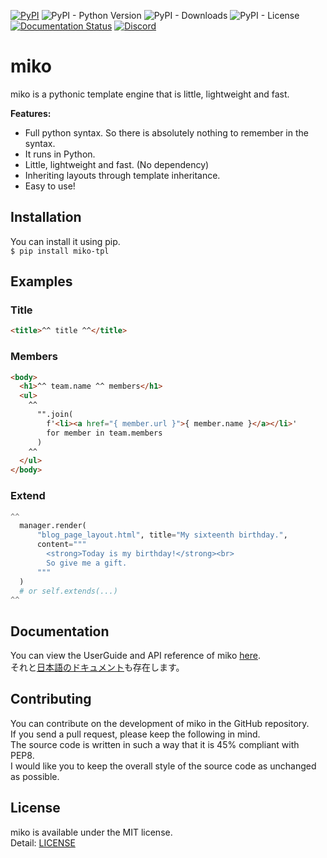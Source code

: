 [![PyPI](https://img.shields.io/pypi/v/miko-tpl)](https://pypi.org/project/miko-tpl/) ![PyPI - Python Version](https://img.shields.io/pypi/pyversions/miko-tpl) ![PyPI - Downloads](https://img.shields.io/pypi/dm/miko-tpl) ![PyPI - License](https://img.shields.io/pypi/l/miko-tpl) [![Documentation Status](https://readthedocs.org/projects/miko/badge/?version=latest)](https://miko.readthedocs.io/en/latest/?badge=latest) [![Discord](https://img.shields.io/discord/777430548951728149?label=chat&logo=discord)](https://discord.gg/kfMwZUyGFG)
# miko
miko is a pythonic template engine that is little, lightweight and fast.

**Features:**
* Full python syntax. So there is absolutely nothing to remember in the syntax.
* It runs in Python.
* Little, lightweight and fast. (No dependency)
* Inheriting layouts through template inheritance.
* Easy to use!

## Installation
You can install it using pip.  
`$ pip install miko-tpl`

## Examples
### Title
```html
<title>^^ title ^^</title>
```
### Members
```html
<body>
  <h1>^^ team.name ^^ members</h1>
  <ul>
    ^^
      "".join(
        f'<li><a href="{ member.url }">{ member.name }</a></li>'
        for member in team.members
      )
    ^^
  </ul>
</body>
```
### Extend
```python
^^
  manager.render(
      "blog_page_layout.html", title="My sixteenth birthday.",
      content="""
        <strong>Today is my birthday!</strong><br>
        So give me a gift.
      """
  )
  # or self.extends(...)
^^
```

## Documentation
You can view the UserGuide and API reference of miko [here](https://miko.readthedocs.io/en/latest).  
それと[日本語のドキュメント](https://miko.readthedocs.io/ja/latest)も存在します。

## Contributing
You can contribute on the development of miko in the GitHub repository.  
If you send a pull request, please keep the following in mind.  
The source code is written in such a way that it is 45% compliant with PEP8.  
I would like you to keep the overall style of the source code as unchanged as possible.

## License
miko is available under the MIT license.  
Detail: [LICENSE](https://github.com/tasuren/miko/blob/main/LICENSE)
